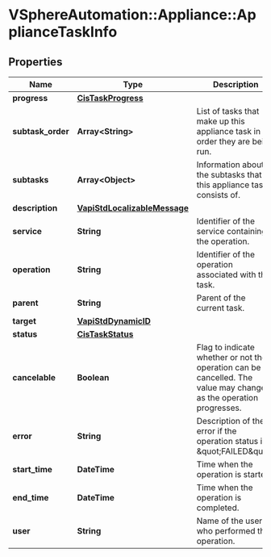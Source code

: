 # VSphereAutomation::Appliance::ApplianceTaskInfo

## Properties
Name | Type | Description | Notes
------------ | ------------- | ------------- | -------------
**progress** | [**CisTaskProgress**](CisTaskProgress.md) |  | [optional] 
**subtask_order** | **Array&lt;String&gt;** | List of tasks that make up this appliance task in the order they are being run. | 
**subtasks** | **Array&lt;Object&gt;** | Information about the subtasks that this appliance task consists of. | 
**description** | [**VapiStdLocalizableMessage**](VapiStdLocalizableMessage.md) |  | 
**service** | **String** | Identifier of the service containing the operation. | 
**operation** | **String** | Identifier of the operation associated with the task. | 
**parent** | **String** | Parent of the current task. | [optional] 
**target** | [**VapiStdDynamicID**](VapiStdDynamicID.md) |  | [optional] 
**status** | [**CisTaskStatus**](CisTaskStatus.md) |  | 
**cancelable** | **Boolean** | Flag to indicate whether or not the operation can be cancelled. The value may change as the operation progresses. | 
**error** | **String** | Description of the error if the operation status is \&quot;FAILED\&quot;. | [optional] 
**start_time** | **DateTime** | Time when the operation is started. | [optional] 
**end_time** | **DateTime** | Time when the operation is completed. | [optional] 
**user** | **String** | Name of the user who performed the operation. | [optional] 


